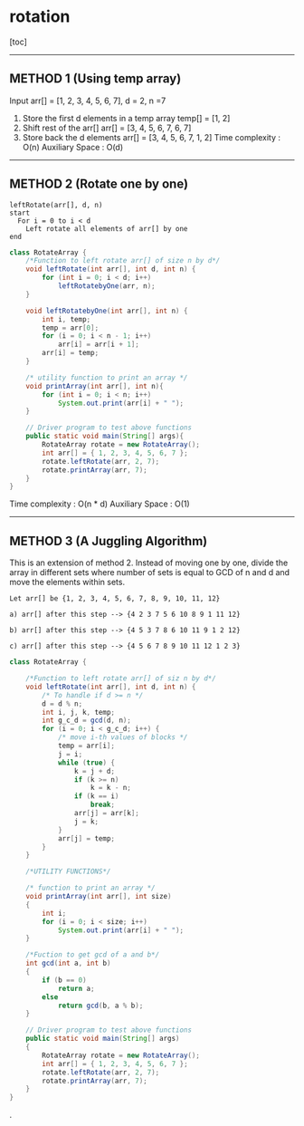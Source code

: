 

# rotation

[toc]

---


## METHOD 1 (Using temp array)

Input arr[] = [1, 2, 3, 4, 5, 6, 7], d = 2, n =7
1) Store the first d elements in a temp array
   temp[] = [1, 2]
2) Shift rest of the arr[]
   arr[] = [3, 4, 5, 6, 7, 6, 7]
3) Store back the d elements
   arr[] = [3, 4, 5, 6, 7, 1, 2]
Time complexity : O(n)
Auxiliary Space : O(d)

---


## METHOD 2 (Rotate one by one)

```
leftRotate(arr[], d, n)
start
  For i = 0 to i < d
    Left rotate all elements of arr[] by one
end
```

```java
class RotateArray {
	/*Function to left rotate arr[] of size n by d*/
	void leftRotate(int arr[], int d, int n) {
		for (int i = 0; i < d; i++)
			leftRotatebyOne(arr, n);
	}

	void leftRotatebyOne(int arr[], int n) {
		int i, temp;
		temp = arr[0];
		for (i = 0; i < n - 1; i++)
			arr[i] = arr[i + 1];
		arr[i] = temp;
	}

	/* utility function to print an array */
	void printArray(int arr[], int n){
		for (int i = 0; i < n; i++)
			System.out.print(arr[i] + " ");
	}

	// Driver program to test above functions
	public static void main(String[] args){
		RotateArray rotate = new RotateArray();
		int arr[] = { 1, 2, 3, 4, 5, 6, 7 };
		rotate.leftRotate(arr, 2, 7);
		rotate.printArray(arr, 7);
	}
}
```

Time complexity : O(n * d)
Auxiliary Space : O(1)

---

## METHOD 3 (A Juggling Algorithm)

This is an extension of method 2. Instead of moving one by one, divide the array in different sets
where number of sets is equal to GCD of n and d and move the elements within sets.

```
Let arr[] be {1, 2, 3, 4, 5, 6, 7, 8, 9, 10, 11, 12}

a) arr[] after this step --> {4 2 3 7 5 6 10 8 9 1 11 12}

b) arr[] after this step --> {4 5 3 7 8 6 10 11 9 1 2 12}

c) arr[] after this step --> {4 5 6 7 8 9 10 11 12 1 2 3}
```

```java
class RotateArray { 

	/*Function to left rotate arr[] of siz n by d*/
	void leftRotate(int arr[], int d, int n) { 
		/* To handle if d >= n */
		d = d % n; 
		int i, j, k, temp; 
		int g_c_d = gcd(d, n); 
		for (i = 0; i < g_c_d; i++) { 
			/* move i-th values of blocks */
			temp = arr[i]; 
			j = i; 
			while (true) { 
				k = j + d; 
				if (k >= n) 
					k = k - n; 
				if (k == i) 
					break; 
				arr[j] = arr[k]; 
				j = k; 
			} 
			arr[j] = temp; 
		} 
	} 

	/*UTILITY FUNCTIONS*/

	/* function to print an array */
	void printArray(int arr[], int size) 
	{ 
		int i; 
		for (i = 0; i < size; i++) 
			System.out.print(arr[i] + " "); 
	} 

	/*Fuction to get gcd of a and b*/
	int gcd(int a, int b) 
	{ 
		if (b == 0) 
			return a; 
		else
			return gcd(b, a % b); 
	} 

	// Driver program to test above functions 
	public static void main(String[] args) 
	{ 
		RotateArray rotate = new RotateArray(); 
		int arr[] = { 1, 2, 3, 4, 5, 6, 7 }; 
		rotate.leftRotate(arr, 2, 7); 
		rotate.printArray(arr, 7); 
	} 
} 
```














.

